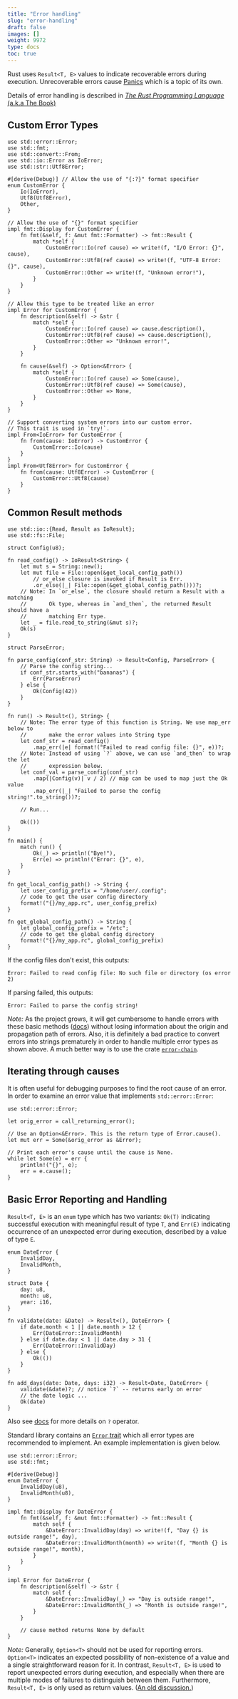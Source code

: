```yaml
---
title: "Error handling"
slug: "error-handling"
draft: false
images: []
weight: 9972
type: docs
toc: true
---
```


Rust uses `Result<T, E>` values to indicate recoverable errors during execution. Unrecoverable errors cause [Panics](https://www.wikiod.com/rust/panics-and-unwinds) which is a topic of its own.

Details of error handling is described in [*The Rust Programming Language* (a.k.a The Book)](https://doc.rust-lang.org/book/error-handling.html)

## Custom Error Types
    use std::error::Error;
    use std::fmt;
    use std::convert::From;
    use std::io::Error as IoError;
    use std::str::Utf8Error;

    #[derive(Debug)] // Allow the use of "{:?}" format specifier
    enum CustomError {
        Io(IoError),
        Utf8(Utf8Error),
        Other,
    }

    // Allow the use of "{}" format specifier
    impl fmt::Display for CustomError {
        fn fmt(&self, f: &mut fmt::Formatter) -> fmt::Result {
            match *self {
                CustomError::Io(ref cause) => write!(f, "I/O Error: {}", cause),
                CustomError::Utf8(ref cause) => write!(f, "UTF-8 Error: {}", cause),
                CustomError::Other => write!(f, "Unknown error!"),
            }
        }
    }

    // Allow this type to be treated like an error
    impl Error for CustomError {
        fn description(&self) -> &str {
            match *self {
                CustomError::Io(ref cause) => cause.description(),
                CustomError::Utf8(ref cause) => cause.description(),
                CustomError::Other => "Unknown error!",
            }
        }

        fn cause(&self) -> Option<&Error> {
            match *self {
                CustomError::Io(ref cause) => Some(cause),
                CustomError::Utf8(ref cause) => Some(cause),
                CustomError::Other => None,
            }
        }
    }

    // Support converting system errors into our custom error.
    // This trait is used in `try!`.
    impl From<IoError> for CustomError {
        fn from(cause: IoError) -> CustomError {
            CustomError::Io(cause)
        }
    }
    impl From<Utf8Error> for CustomError {
        fn from(cause: Utf8Error) -> CustomError {
            CustomError::Utf8(cause)
        }
    }

## Common Result methods
```
use std::io::{Read, Result as IoResult};
use std::fs::File;

struct Config(u8);

fn read_config() -> IoResult<String> {
    let mut s = String::new();
    let mut file = File::open(&get_local_config_path())
        // or_else closure is invoked if Result is Err.
        .or_else(|_| File::open(&get_global_config_path()))?;
    // Note: In `or_else`, the closure should return a Result with a matching
    //       Ok type, whereas in `and_then`, the returned Result should have a
    //       matching Err type.
    let _ = file.read_to_string(&mut s)?;
    Ok(s)
}

struct ParseError;

fn parse_config(conf_str: String) -> Result<Config, ParseError> {
    // Parse the config string...
    if conf_str.starts_with("bananas") {
        Err(ParseError)
    } else {
        Ok(Config(42))
    }
}

fn run() -> Result<(), String> {
    // Note: The error type of this function is String. We use map_err below to
    //       make the error values into String type
    let conf_str = read_config()
        .map_err(|e| format!("Failed to read config file: {}", e))?;
    // Note: Instead of using `?` above, we can use `and_then` to wrap the let
    //       expression below.
    let conf_val = parse_config(conf_str)
        .map(|Config(v)| v / 2) // map can be used to map just the Ok value
        .map_err(|_| "Failed to parse the config string!".to_string())?;

    // Run...

    Ok(())
}

fn main() {
    match run() {
        Ok(_) => println!("Bye!"),
        Err(e) => println!("Error: {}", e),
    }
}

fn get_local_config_path() -> String {
    let user_config_prefix = "/home/user/.config";
    // code to get the user config directory
    format!("{}/my_app.rc", user_config_prefix)
}

fn get_global_config_path() -> String {
    let global_config_prefix = "/etc";
    // code to get the global config directory
    format!("{}/my_app.rc", global_config_prefix)
}
```

If the config files don't exist, this outputs:

```plaintext
Error: Failed to read config file: No such file or directory (os error 2)
```

If parsing failed, this outputs:

```plaintext
Error: Failed to parse the config string!
```

_Note:_ As the project grows, it will get cumbersome to handle errors with these basic methods ([docs][1]) without losing information about the origin and propagation path of errors. Also, it is definitely a bad practice to convert errors into strings prematurely in order to handle multiple error types as shown above. A much better way is to use the crate [`error-chain`][2].


  [1]: https://doc.rust-lang.org/std/result/enum.Result.html
  [2]: https://crates.io/crates/error-chain

## Iterating through causes
It is often useful for debugging purposes to find the root cause of an error. In order to examine an error value that implements `std::error::Error`:

    use std::error::Error;

    let orig_error = call_returning_error();

    // Use an Option<&Error>. This is the return type of Error.cause().
    let mut err = Some(&orig_error as &Error);

    // Print each error's cause until the cause is None.
    while let Some(e) = err {
        println!("{}", e);
        err = e.cause();
    }

## Basic Error Reporting and Handling
`Result<T, E>` is an `enum` type which has two variants: `Ok(T)` indicating successful execution with meaningful result of type `T`, and `Err(E)` indicating occurrence of an unexpected error during execution, described by a value of type `E`.

    enum DateError {
        InvalidDay,
        InvalidMonth,
    }

    struct Date {
        day: u8,
        month: u8,
        year: i16,
    }

    fn validate(date: &Date) -> Result<(), DateError> {
        if date.month < 1 || date.month > 12 {
            Err(DateError::InvalidMonth)
        } else if date.day < 1 || date.day > 31 {
            Err(DateError::InvalidDay)
        } else {
            Ok(())
        }
    }

    fn add_days(date: Date, days: i32) -> Result<Date, DateError> {
        validate(&date)?; // notice `?` -- returns early on error
        // the date logic ...
        Ok(date)
    }

Also see [docs][1] for more details on `?` operator.

Standard library contains an [`Error` trait][2] which all error types are recommended to implement. An example implementation is given below.

    use std::error::Error;
    use std::fmt;
    
    #[derive(Debug)]
    enum DateError {
        InvalidDay(u8),
        InvalidMonth(u8),
    }
    
    impl fmt::Display for DateError {
        fn fmt(&self, f: &mut fmt::Formatter) -> fmt::Result {
            match self {
                &DateError::InvalidDay(day) => write!(f, "Day {} is outside range!", day),
                &DateError::InvalidMonth(month) => write!(f, "Month {} is outside range!", month),
            }
        }
    }
    
    impl Error for DateError {
        fn description(&self) -> &str {
            match self {
                &DateError::InvalidDay(_) => "Day is outside range!",
                &DateError::InvalidMonth(_) => "Month is outside range!",
            }
        }

        // cause method returns None by default
    }

_Note:_ Generally, `Option<T>` should not be used for reporting errors. `Option<T>` indicates an expected possibility of non-existence of a value and a single straightforward reason for it. In contrast, `Result<T, E>` is used to report unexpected errors during execution, and especially when there are multiple modes of failures to distinguish between them. Furthermore, `Result<T, E>` is only used as return values. ([An old discussion.][3])


  [1]: https://doc.rust-lang.org/std/macro.try.html
  [2]: https://doc.rust-lang.org/std/error/trait.Error.html
  [3]: https://www.reddit.com/r/rust/comments/2j0k21/rust_option_vs_result/cl77v1d/

